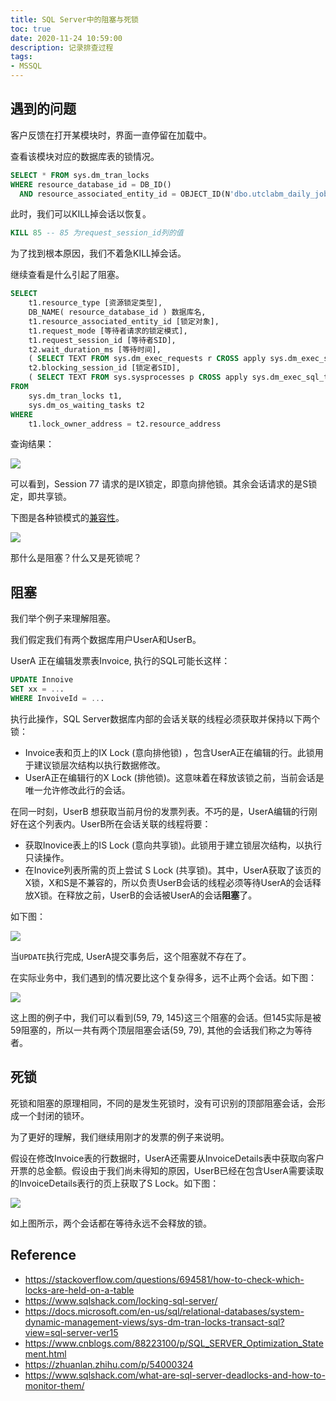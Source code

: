 ```yaml
---
title: SQL Server中的阻塞与死锁
toc: true
date: 2020-11-24 10:59:00
description: 记录排查过程
tags:
- MSSQL
---
```


## 遇到的问题

客户反馈在打开某模块时，界面一直停留在加载中。

查看该模块对应的数据库表的锁情况。

```sql
SELECT * FROM sys.dm_tran_locks
WHERE resource_database_id = DB_ID() 
  AND resource_associated_entity_id = OBJECT_ID(N'dbo.utclabm_daily_job')
```

此时，我们可以KILL掉会话以恢复。

```sql
KILL 85 -- 85 为request_session_id列的值
```

为了找到根本原因，我们不着急KILL掉会话。

继续查看是什么引起了阻塞。

```sql
SELECT
	t1.resource_type [资源锁定类型],
	DB_NAME( resource_database_id ) 数据库名,
	t1.resource_associated_entity_id [锁定对象],
	t1.request_mode [等待者请求的锁定模式],
	t1.request_session_id [等待者SID],
	t2.wait_duration_ms [等待时间],
	( SELECT TEXT FROM sys.dm_exec_requests r CROSS apply sys.dm_exec_sql_text ( r.sql_handle ) WHERE r.session_id = t1.request_session_id ) [等待者要执行的SQL],
	t2.blocking_session_id [锁定者SID],
	( SELECT TEXT FROM sys.sysprocesses p CROSS apply sys.dm_exec_sql_text ( p.sql_handle ) WHERE p.spid = t2.blocking_session_id ) [锁定者执行的SQL] 
FROM
	sys.dm_tran_locks t1,
	sys.dm_os_waiting_tasks t2 
WHERE
	t1.lock_owner_address = t2.resource_address
```

查询结果：

![](/images/sqlserver-lock-checking-1.png)

可以看到，Session 77 请求的是IX锁定，即意向排他锁。其余会话请求的是S锁定，即共享锁。

下图是各种锁模式的[兼容性](https://docs.microsoft.com/en-us/previous-versions/sql/sql-server-2008-r2/ms186396(v=sql.105)?redirectedfrom=MSDN)。

![](/images/sqlserver-lock-checking-2.png)

那什么是阻塞？什么又是死锁呢？

## 阻塞

我们举个例子来理解阻塞。

我们假定我们有两个数据库用户UserA和UserB。

UserA 正在编辑发票表Invoice, 执行的SQL可能长这样：

 ```sql
UPDATE Innoive 
SET xx = ...
WHERE InvoiveId = ...
 ```

执行此操作，SQL Server数据库内部的会话关联的线程必须获取并保持以下两个锁：

- Invoice表和页上的IX Lock (意向排他锁) ，包含UserA正在编辑的行。此锁用于建议锁层次结构以执行数据修改。
- UserA正在编辑行的X Lock (排他锁)。这意味着在释放该锁之前，当前会话是唯一允许修改此行的会话。

在同一时刻，UserB 想获取当前月份的发票列表。不巧的是，UserA编辑的行刚好在这个列表内。UserB所在会话关联的线程将要：

- 获取Inovice表上的IS Lock (意向共享锁)。此锁用于建立锁层次结构，以执行只读操作。
- 在Inovice列表所需的页上尝试 S Lock (共享锁)。其中，UserA获取了该页的X锁，X和S是不兼容的，所以负责UserB会话的线程必须等待UserA的会话释放X锁。在释放之前，UserB的会话被UserA的会话**阻塞**了。

如下图：

![](/images/sqlserver-lock-checking-3.png)

当`UPDATE`执行完成, UserA提交事务后，这个阻塞就不存在了。

在实际业务中，我们遇到的情况要比这个复杂得多，远不止两个会话。如下图：

![](/images/sqlserver-lock-checking-4.png)

这上图的例子中，我们可以看到(59, 79, 145)这三个阻塞的会话。但145实际是被59阻塞的，所以一共有两个顶层阻塞会话(59, 79), 其他的会话我们称之为等待者。

## 死锁

死锁和阻塞的原理相同，不同的是发生死锁时，没有可识别的顶部阻塞会话，会形成一个封闭的锁环。

为了更好的理解，我们继续用刚才的发票的例子来说明。

假设在修改Invoice表的行数据时，UserA还需要从InvoiceDetails表中获取向客户开票的总金额。假设由于我们尚未得知的原因，UserB已经在包含UserA需要读取的InvoiceDetails表行的页上获取了S Lock。如下图：

![](/images/sqlserver-lock-checking-5.png)

如上图所示，两个会话都在等待永远不会释放的锁。



## Reference

- https://stackoverflow.com/questions/694581/how-to-check-which-locks-are-held-on-a-table
- https://www.sqlshack.com/locking-sql-server/
- https://docs.microsoft.com/en-us/sql/relational-databases/system-dynamic-management-views/sys-dm-tran-locks-transact-sql?view=sql-server-ver15
- https://www.cnblogs.com/88223100/p/SQL_SERVER_Optimization_Statement.html
- https://zhuanlan.zhihu.com/p/54000324
- https://www.sqlshack.com/what-are-sql-server-deadlocks-and-how-to-monitor-them/

